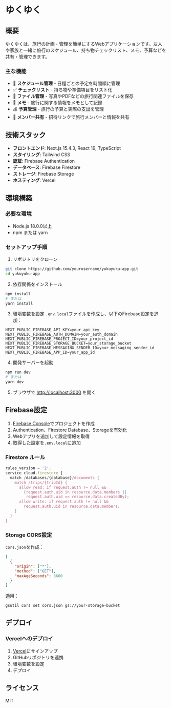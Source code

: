 # ゆくゆく

## 概要
ゆくゆくは、旅行の計画・管理を簡単にするWebアプリケーションです。友人や家族と一緒に旅行のスケジュール、持ち物チェックリスト、メモ、予算などを共有・管理できます。

### 主な機能
- 📅 **スケジュール管理** - 日程ごとの予定を時間順に管理
- ✅ **チェックリスト** - 持ち物や準備項目をリスト化
- 📄 **ファイル管理** - 写真やPDFなどの旅行関連ファイルを保存
- 📝 **メモ** - 旅行に関する情報をメモとして記録
- 💰 **予算管理** - 旅行の予算と実際の支出を管理
- 👥 **メンバー共有** - 招待リンクで旅行メンバーと情報を共有

## 技術スタック
- **フロントエンド**: Next.js 15.4.3, React 19, TypeScript
- **スタイリング**: Tailwind CSS
- **認証**: Firebase Authentication
- **データベース**: Firebase Firestore
- **ストレージ**: Firebase Storage
- **ホスティング**: Vercel

## 環境構築

### 必要な環境
- Node.js 18.0.0以上
- npm または yarn

### セットアップ手順

1. リポジトリをクローン
```bash
git clone https://github.com/yourusername/yukuyuku-app.git
cd yukuyuku-app
```

2. 依存関係をインストール
```bash
npm install
# または
yarn install
```

3. 環境変数を設定
`.env.local`ファイルを作成し、以下のFirebase設定を追加：
```env
NEXT_PUBLIC_FIREBASE_API_KEY=your_api_key
NEXT_PUBLIC_FIREBASE_AUTH_DOMAIN=your_auth_domain
NEXT_PUBLIC_FIREBASE_PROJECT_ID=your_project_id
NEXT_PUBLIC_FIREBASE_STORAGE_BUCKET=your_storage_bucket
NEXT_PUBLIC_FIREBASE_MESSAGING_SENDER_ID=your_messaging_sender_id
NEXT_PUBLIC_FIREBASE_APP_ID=your_app_id
```

4. 開発サーバーを起動
```bash
npm run dev
# または
yarn dev
```

5. ブラウザで [http://localhost:3000](http://localhost:3000) を開く

## Firebase設定

1. [Firebase Console](https://console.firebase.google.com/)でプロジェクトを作成
2. Authentication、Firestore Database、Storageを有効化
3. Webアプリを追加して設定情報を取得
4. 取得した設定を`.env.local`に追加

### Firestore ルール
```javascript
rules_version = '2';
service cloud.firestore {
  match /databases/{database}/documents {
    match /trips/{tripId} {
      allow read: if request.auth != null && 
        (request.auth.uid in resource.data.members || 
         request.auth.uid == resource.data.createdBy);
      allow write: if request.auth != null && 
        request.auth.uid in resource.data.members;
    }
  }
}
```

### Storage CORS設定
`cors.json`を作成：
```json
[
  {
    "origin": ["*"],
    "method": ["GET"],
    "maxAgeSeconds": 3600
  }
]
```

適用：
```bash
gsutil cors set cors.json gs://your-storage-bucket
```

## デプロイ

### Vercelへのデプロイ
1. [Vercel](https://vercel.com)にサインアップ
2. GitHubリポジトリを連携
3. 環境変数を設定
4. デプロイ

## ライセンス
MIT